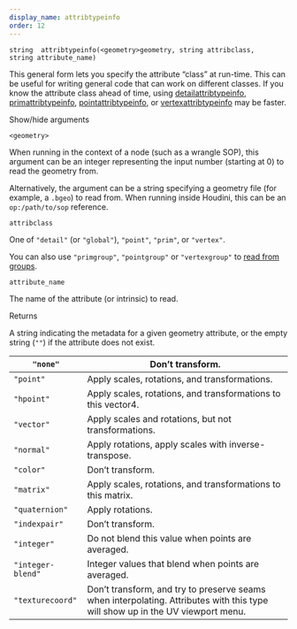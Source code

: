```yaml
---
display_name: attribtypeinfo
order: 12
---
```

`string  attribtypeinfo(<geometry>geometry, string attribclass, string attribute_name)`

This general form lets you specify the attribute “class” at run-time. This can be useful for writing general code that can work on different classes.
If you know the attribute class ahead of time, using [detailattribtypeinfo](detailattribtypeinfo.html "Returns the type info of a geometry attribute."), [primattribtypeinfo](primattribtypeinfo.html "Returns the type info of a geometry attribute."), [pointattribtypeinfo](pointattribtypeinfo.html "Returns the type info of a geometry attribute."), or [vertexattribtypeinfo](vertexattribtypeinfo.html "Returns the type info of a geometry attribute.") may be faster.

Show/hide arguments

`<geometry>`

When running in the context of a node (such as a wrangle SOP), this argument can be an integer representing the input number (starting at 0) to read the geometry from.

Alternatively, the argument can be a string specifying a geometry file (for example, a `.bgeo`) to read from. When running inside Houdini, this can be an `op:/path/to/sop` reference.

`attribclass`

One of `"detail"` (or `"global"`), `"point"`, `"prim"`, or `"vertex"`.

You can also use `"primgroup"`, `"pointgroup"` or `"vertexgroup"` to [read from groups](../groups.html "You can read the contents of primitive/point/vertex groups in VEX as if they were attributes.").

`attribute_name`

The name of the attribute (or intrinsic) to read.

Returns

A string indicating the metadata for a given geometry attribute, or the empty string (`""`) if the attribute does not exist.

| `"none"` | Don’t transform. |
| --- | --- |
| `"point"` | Apply scales, rotations, and transformations. |
| `"hpoint"` | Apply scales, rotations, and transformations to this vector4. |
| `"vector"` | Apply scales and rotations, but not transformations. |
| `"normal"` | Apply rotations, apply scales with inverse-transpose. |
| `"color"` | Don’t transform. |
| `"matrix"` | Apply scales, rotations, and transformations to this matrix. |
| `"quaternion"` | Apply rotations. |
| `"indexpair"` | Don’t transform. |
| `"integer"` | Do not blend this value when points are averaged. |
| `"integer-blend"` | Integer values that blend when points are averaged. |
| `"texturecoord"` | Don’t transform, and try to preserve seams when interpolating.  Attributes with this type will show up in the UV viewport menu. |
